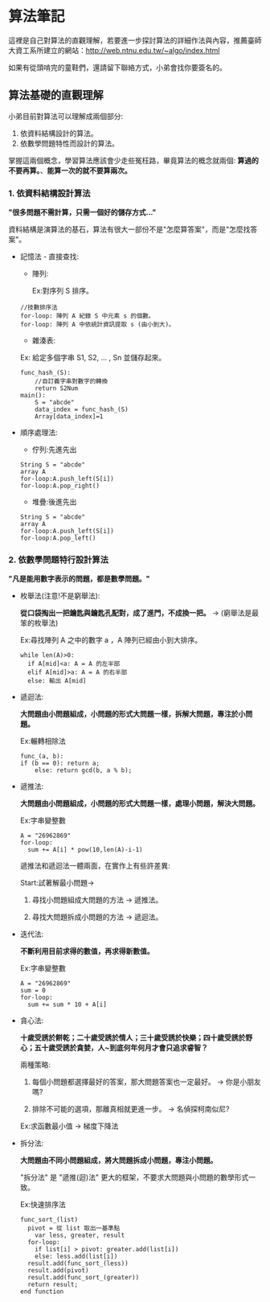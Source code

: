 # 算法筆記
  
  這裡是自己對算法的直觀理解，若要進一步探討算法的詳細作法與內容，推薦臺師大資工系所建立的網站：http://web.ntnu.edu.tw/~algo/index.html
  
  如果有從頭啃完的童鞋們，還請留下聯絡方式，小弟會找你要簽名的。
  
## 算法基礎的直觀理解

  小弟目前對算法可以理解成兩個部分:
  1. 依資料結構設計的算法。
  2. 依數學問題特性而設計的算法。
  
  掌握這兩個概念，學習算法應該會少走些冤枉路，畢竟算法的概念就兩個: **算過的不要再算。**、**能算一次的就不要算兩次。**

### 1. 依資料結構設計算法

  **"很多問題不需計算，只需一個好的儲存方式..."**
  
  資料結構是演算法的基石，算法有很大一部份不是"怎麼算答案"，而是"怎麼找答案"。
  
  - 記憶法 - 直接查找:
  
    - 陣列:

    	Ex:對序列 S 排序。

	```
	//技數排序法
	for-loop: 陣列 A 紀錄 S 中元素 s 的個數。
	for-loop: 陣列 A 中依統計資訊提取 s (由小到大)。
	```
	    
    - 雜湊表:
    
	Ex: 給定多個字串 S1, S2, ... , Sn 並儲存起來。

	```
	func_hash_(S):
	    //自訂義字串對數字的轉換
	    return S2Num
	main():
	    S = "abcde"
	    data_index = func_hash_(S)
 	    Array[data_index]=1
	```
    
  - 順序處理法:
    
	- 佇列:先進先出

	```
	String S = "abcde"
	array A
	for-loop:A.push_left(S[i])
	for-loop:A.pop_right()
	```

    - 堆疊:後進先出
    	
	```
	String S = "abcde"
	array A
	for-loop:A.push_left(S[i])
	for-loop:A.pop_left()
	```

	
### 2. 依數學問題特行設計算法
  
  **"凡是能用數字表示的問題，都是數學問題。"**

  - 枚舉法(注意!不是窮舉法):
  
    **從口袋掏出一把鑰匙與鑰匙孔配對，成了進門，不成換一把。** -> (窮舉法是最笨的枚舉法)

    Ex:尋找陣列 A 之中的數字 a ，A 陣列已經由小到大排序。

    ```
    while len(A)>0:
      if A[mid]<a: A = A 的左半部
      elif A[mid]>a: A = A 的右半部
      else: 輸出 A[mid]
    ```

  - 遞迴法:
  
    **大問題由小問題組成，小問題的形式大問題一樣，拆解大問題，專注於小問題。**

    Ex:輾轉相除法

    ```
    func_(a, b):
	if (b == 0): return a;
        else: return gcd(b, a % b);
    ```
  
  - 遞推法:
  
    **大問題由小問題組成，小問題的形式大問題一樣，處理小問題，解決大問題。**
  
    Ex:字串變整數
    
    ```
    A = "26962869"
    for-loop: 
      sum += A[i] * pow(10,len(A)-i-1)
    ```

	  遞推法和遞迴法一體兩面，在實作上有些許差異:

	  Start:試著解最小問題->

	  1. 尋找小問題組成大問題的方法 -> 遞推法。

	  2. 尋找大問題拆成小問題的方法 -> 遞迴法。

  - 迭代法:

    **不斷利用目前求得的數值，再求得新數值。**

    Ex:字串變整數

    ```
    A = "26962869"
    sum = 0
    for-loop: 
      sum += sum * 10 + A[i]
    ```
            
  - 貪心法:
   
    **十歲受誘於餅乾；二十歲受誘於情人；三十歲受誘於快樂；四十歲受誘於野心；五十歲受誘於貪婪，人~到底何年何月才會只追求睿智？**
   
    兩種策略:
    
    1. 每個小問題都選擇最好的答案，那大問題答案也一定最好。 -> 你是小朋友嗎?
    
    2. 排除不可能的選項，那離真相就更進一步。 -> 名偵探柯南似尼?
    
    Ex:求函數最小值 -> 梯度下降法
           
  - 拆分法:
  
    **大問題由不同小問題組成，將大問題拆成小問題，專注小問題。**
    
    "拆分法" 是 "遞推(迴)法" 更大的框架，不要求大問題與小問題的數學形式一致。
    
    Ex:快速排序法
    ```
    func_sort_(list)
      pivot = 從 list 取出一基準點
	    var less, greater, result
      for-loop:
        if list[i] > pivot: greater.add(list[i])
        else: less.add(list[i])
      result.add(func_sort_(less))
      result.add(pivot)
      result.add(func_sort_(greater))
      return result;
    end function
    ```
    
